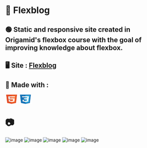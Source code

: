 # 💠 Flexblog
## 🟢 Static and responsive site created in Origamid's flexbox course with the goal of improving knowledge about flexbox.
## 🖥️ Site : <a href="https://hashimoto1312.github.io/Flexblog/" target="_blank">Flexblog</a>
## 👾 Made with : 
<div style="display: inline_block">
  <img align="center" alt="Hashimoto-HTML" height="30" width="40" src="https://raw.githubusercontent.com/devicons/devicon/master/icons/html5/html5-original.svg">
  <img align="center" alt="Hashimoto-CSS" height="30" width="40" src="https://raw.githubusercontent.com/devicons/devicon/master/icons/css3/css3-original.svg">
</div>

# 📷
![image](https://user-images.githubusercontent.com/71889483/135727380-8dd8943b-729a-4864-9e24-4847a94fe37a.png)
![image](https://user-images.githubusercontent.com/71889483/135727393-2a71815e-da9f-46ab-a0ff-cbe2719d0f6a.png)
![image](https://user-images.githubusercontent.com/71889483/135727397-26e52450-897c-4697-9c47-80b2c616e38e.png)
![image](https://user-images.githubusercontent.com/71889483/135727402-3ca83653-2baa-4b76-8b04-73551a6d7faf.png)
![image](https://user-images.githubusercontent.com/71889483/135727406-7ae65c50-2582-4ff5-b0a9-2b90c8db91d6.png)

